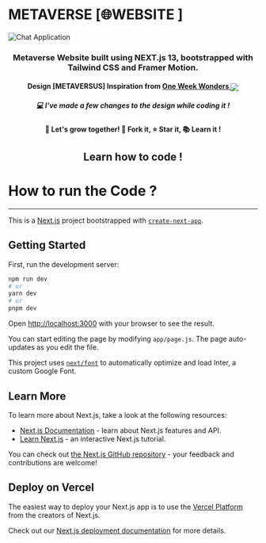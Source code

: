 # METAVERSE [🌐WEBSITE ]
![Chat Application](https://cdn.dribbble.com/users/5252833/screenshots/17625867/media/6f3168e7ef3645dfa6a09dd77015feae.png)
<br>
<h3 align="center">Metaverse Website built using NEXT.js 13, bootstrapped with Tailwind CSS and Framer Motion.</h3>
<h4 align="center">Design [METAVERSUS] Inspiration from <a href="https://www.oneweekwonders.com/">One Week Wonders  <img src="https://assets.website-files.com/60accb150d1179495f784edf/61f2726e587e202ce8c9313c_favicon-oww-1.png" align="center"></a></h4>
<h5 align="center">💻 I've made a few changes to the design while coding it !</h5>
<h4 align="center">🌱 Let's grow together! 🍴 Fork it, ⭐ Star it, 📚 Learn it !</h4>
<h2 align="center">Learn how to code !</h2>
<h1>How to run the Code ?</h1>

---

This is a [Next.js](https://nextjs.org/) project bootstrapped with [`create-next-app`](https://github.com/vercel/next.js/tree/canary/packages/create-next-app).

## Getting Started

First, run the development server:

```bash
npm run dev
# or
yarn dev
# or
pnpm dev
```

Open [http://localhost:3000](http://localhost:3000) with your browser to see the result.

You can start editing the page by modifying `app/page.js`. The page auto-updates as you edit the file.

This project uses [`next/font`](https://nextjs.org/docs/basic-features/font-optimization) to automatically optimize and load Inter, a custom Google Font.

## Learn More

To learn more about Next.js, take a look at the following resources:

- [Next.js Documentation](https://nextjs.org/docs) - learn about Next.js features and API.
- [Learn Next.js](https://nextjs.org/learn) - an interactive Next.js tutorial.

You can check out [the Next.js GitHub repository](https://github.com/vercel/next.js/) - your feedback and contributions are welcome!

## Deploy on Vercel

The easiest way to deploy your Next.js app is to use the [Vercel Platform](https://vercel.com/new?utm_medium=default-template&filter=next.js&utm_source=create-next-app&utm_campaign=create-next-app-readme) from the creators of Next.js.

Check out our [Next.js deployment documentation](https://nextjs.org/docs/deployment) for more details.
